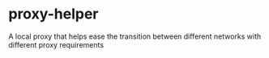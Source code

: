 # proxy-helper
A local proxy that helps ease the transition between different networks with different proxy requirements

